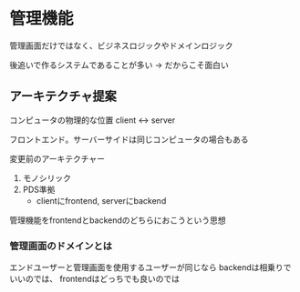 # 管理機能

管理画面だけではなく、ビジネスロジックやドメインロジック

後追いで作るシステムであることが多い
-> だからこそ面白い

## アーキテクチャ提案

コンピュータの物理的な位置
client <-> server

フロントエンド。サーバーサイドは同じコンピュータの場合もある

変更前のアーキテクチャー
1. モノシリック
2. PDS準拠
    - clientにfrontend, serverにbackend

管理機能をfrontendとbackendのどちらにおこうという思想

### 管理画面のドメインとは

エンドユーザーと管理画面を使用するユーザーが同じなら
backendは相乗りでいいのでは、
frontendはどっちでも良いのでは
